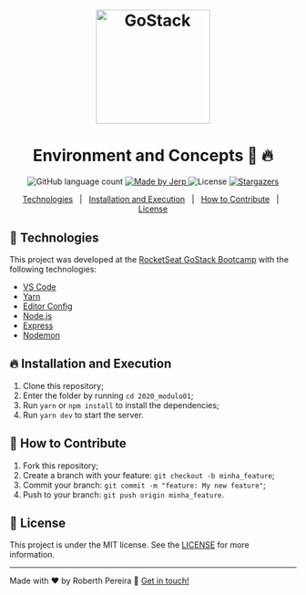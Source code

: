 <h1 align="center">
    <img alt="GoStack" src="https://rocketseat-cdn.s3-sa-east-1.amazonaws.com/bootcamp-header.png" width="200px" />
</h1>

# <center> Environment and Concepts :rocket: :fire:

<p align="center">
  <img alt="GitHub language count" src="https://img.shields.io/github/languages/count/roberthpereira/BCP_CHALLENGE01?color=%2304D361">

  <a href="https://www.linkedin.com/in/roberthpereira">
    <img alt="Made by Jerp" src="https://img.shields.io/badge/made%20by-Roberth Pereira-%2304D361">
  </a>

  <img alt="License" src="https://img.shields.io/badge/license-MIT-%2304D361">

  <a href="https://github.com/roberthpereira/BCP_CHALLENGE01/stargazers">
    <img alt="Stargazers" src="https://img.shields.io/github/stars/roberthpereira/BCP_CHALLENGE01?style=social">
  </a>
</p>

<p align="center">
  <a href="#rocket-technologies">Technologies</a>&nbsp;&nbsp;&nbsp;|&nbsp;&nbsp;
  <a href="#fire-installation-and-execution">Installation and Execution</a>&nbsp;&nbsp;&nbsp;|&nbsp;&nbsp;
  <a href="#thinking-how-to-contribute">How to Contribute</a>&nbsp;&nbsp;&nbsp;|&nbsp;&nbsp;
  <a href="#memo-license">License</a>
</p>

## :rocket: Technologies

This project was developed at the [RocketSeat GoStack Bootcamp](https://rocketseat.com.br/bootcamp) with the following technologies:

- [VS Code][vc]
- [Yarn][yarn]
- [Editor Config][vceditconfig]
- [Node.js][nodejs]
- [Express](https://expressjs.com/)
- [Nodemon](https://nodemon.io/)

## :fire: Installation and Execution

1. Clone this repository;
2. Enter the folder by running `cd 2020_modulo01`;
3. Run `yarn` or `npm install` to install the dependencies;
4. Run `yarn dev` to start the server.

## :thinking: How to Contribute

1. Fork this repository;
2. Create a branch with your feature: `git checkout -b minha_feature`;
3. Commit your branch: `git commit -m "feature: My new feature"`;
4. Push to your branch: `git push origin minha_feature`.

## :memo: License

This project is under the MIT license. See the [LICENSE](https://github.com/roberthpereira/BCP_CHALLENGE01/blob/master/LICENSE) for more information.

---

Made with ♥ by Roberth Pereira :wave: [Get in touch!](https://www.linkedin.com/in/roberthpereira/)

[nodejs]: https://nodejs.org/
[yarn]: https://yarnpkg.com/
[vc]: https://code.visualstudio.com/
[vceditconfig]: https://marketplace.visualstudio.com/items?itemName=EditorConfig.EditorConfig

